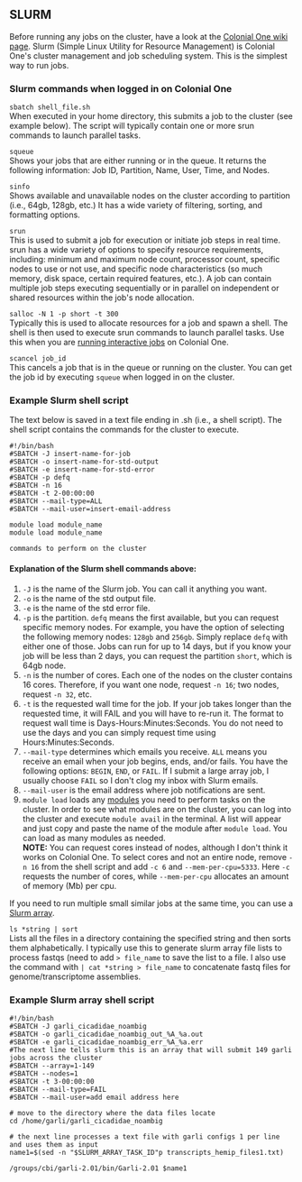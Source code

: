## SLURM

Before running any jobs on the cluster, have a look at the <a href="https://colonialone.gwu.edu/">Colonial One wiki page</a>. Slurm (Simple Linux Utility for Resource Management) is Colonial One's cluster management and job scheduling system. This is the simplest way to run jobs.

### Slurm commands when logged in on Colonial One

`sbatch shell_file.sh`  
When executed in your home directory, this submits a job to the cluster (see example below). The script will typically contain one or more srun commands to launch parallel tasks.

`squeue`  
Shows your jobs that are either running or in the queue.  It returns the following information: Job ID, Partition, Name, User, Time, and Nodes.  

`sinfo`  
Shows available and unavailable nodes on the cluster according to partition (i.e., 64gb, 128gb, etc.) It has a wide variety of filtering, sorting, and formatting options.

`srun`  
This is used to submit a job for execution or initiate job steps in real time. srun has a wide variety of options to specify resource requirements, including: minimum and maximum node count, processor count, specific nodes to use or not use, and specific node characteristics (so much memory, disk space, certain required features, etc.). A job can contain multiple job steps executing sequentially or in parallel on independent or shared resources within the job's node allocation.

`salloc -N 1 -p short -t 300`  
Typically this is used to allocate resources for a job and spawn a shell. The shell is then used to execute srun commands to launch parallel tasks. Use this when you are [running interactive jobs](interactive_jobs.md) on Colonial One.

`scancel job_id`  
This cancels a job that is in the queue or running on the cluster.  You can get the job id by executing `squeue` when logged in on the cluster.  

### Example Slurm shell script
The text below is saved in a text file ending in .sh (i.e., a shell script).  The shell script contains the commands for the cluster to execute.

```
#!/bin/bash
#SBATCH -J insert-name-for-job
#SBATCH -o insert-name-for-std-output
#SBATCH -e insert-name-for-std-error
#SBATCH -p defq
#SBATCH -n 16
#SBATCH -t 2-00:00:00
#SBATCH --mail-type=ALL
#SBATCH --mail-user=insert-email-address

module load module_name
module load module_name

commands to perform on the cluster  
```

#### Explanation of the Slurm shell commands above:  

1. `-J` is the name of the Slurm job.  You can call it anything you want.
2. `-o` is the name of the std output file.
3. `-e` is the name of the std error file.
4. `-p` is the partition.  `defq` means the first available, but you can request specific memory nodes.  For example, you have the option of selecting the following memory nodes: `128gb` and `256gb`.  Simply replace `defq` with either one of those.  Jobs can run for up to 14 days, but if you know your job will be less than 2 days, you can request the partition `short`, which is 64gb node.
5. `-n` is the number of cores.  Each one of the nodes on the cluster contains 16 cores.  Therefore, if you want one node, request `-n 16`; two nodes, request `-n 32`, etc.
6. `-t` is the requested wall time for the job.  If your job takes longer than the requested time, it will FAIL and you will have to re-run it.  The format to request wall time is Days-Hours:Minutes:Seconds.  You do not need to use the days and you can simply request time using Hours:Minutes:Seconds.
7. `--mail-type` determines which emails you receive.  `ALL` means you receive an email when your job begins, ends, and/or fails.  You have the following options: `BEGIN`, `END`, or `FAIL`.  If I submit a large array job, I usually choose `FAIL` so I don't clog my inbox with Slurm emails.
8. `--mail-user` is the email address where job notifications are sent.
9. `module load` loads any [modules](modules.md) you need to perform tasks on the cluster.  In order to see what modules are on the cluster, you can log into the cluster and execute `module avail` in the terminal.  A list will appear and just copy and paste the name of the module after `module load`.  You can load as many modules as needed.  
**NOTE:** You can request cores instead of nodes, although I don't think it works on Colonial One. To select cores and not an entire node, remove `-n 16` from the shell script and add `-c 6` and `--mem-per-cpu=5333`. Here `-c` requests the number of cores, while `--mem-per-cpu` allocates an amount of memory (Mb) per cpu.   


If you need to run multiple small similar jobs at the same time, you can use a [Slurm array](https://slurm.schedmd.com/job_array.html).

`ls *string | sort`  
Lists all the files in a directory containing the specified string and then sorts them alphabetically.  I typically use this to generate slurm array file lists to process fastqs (need to add `> file_name` to save the list to a file.  I also use the command with `| cat *string > file_name` to concatenate fastq files for genome/transcriptome assemblies.  


### Example Slurm array shell script

```
#!/bin/bash
#SBATCH -J garli_cicadidae_noambig
#SBATCH -o garli_cicadidae_noambig_out_%A_%a.out
#SBATCH -e garli_cicadidae_noambig_err_%A_%a.err
#The next line tells slurm this is an array that will submit 149 garli jobs across the cluster
#SBATCH --array=1-149
#SBATCH --nodes=1
#SBATCH -t 3-00:00:00
#SBATCH --mail-type=FAIL
#SBATCH --mail-user=add email address here

# move to the directory where the data files locate
cd /home/garli/garli_cicadidae_noambig

# the next line processes a text file with garli configs 1 per line and uses them as input
name1=$(sed -n "$SLURM_ARRAY_TASK_ID"p transcripts_hemip_files1.txt)

/groups/cbi/garli-2.01/bin/Garli-2.01 $name1
```
